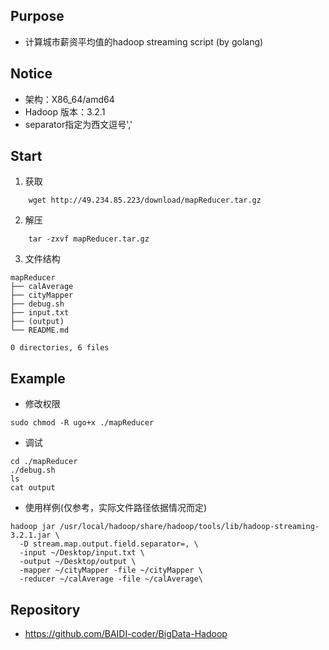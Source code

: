 ## Purpose
- 计算城市薪资平均值的hadoop streaming script (by golang)

## Notice
- 架构：X86_64/amd64
- Hadoop 版本：3.2.1
- separator指定为西文逗号','

## Start
1. 获取
``` shell
	wget http://49.234.85.223/download/mapReducer.tar.gz
```
2. 解压
``` shell
	tar -zxvf mapReducer.tar.gz
```
3. 文件结构
``` shell
mapReducer
├── calAverage
├── cityMapper
├── debug.sh
├── input.txt
├── (output)
└── README.md

0 directories, 6 files
```
## Example
- 修改权限
``` shell
sudo chmod -R ugo+x ./mapReducer
```
- 调试
``` shell
cd ./mapReducer
./debug.sh
ls
cat output
```
- 使用样例(仅参考，实际文件路径依据情况而定)
``` shell
hadoop jar /usr/local/hadoop/share/hadoop/tools/lib/hadoop-streaming-3.2.1.jar \
  -D stream.map.output.field.separator=, \
  -input ~/Desktop/input.txt \
  -output ~/Desktop/output \
  -mapper ~/cityMapper -file ~/cityMapper \
  -reducer ~/calAverage -file ~/calAverage\
```
## Repository
- https://github.com/BAIDI-coder/BigData-Hadoop
